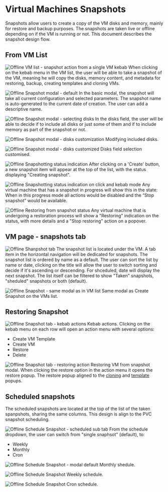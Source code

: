 # Virtual Machines Snapshots

Snapshots allow users to create a copy of the VM disks and memory, mainly for restore and backup purposes. The snapshots are taken live or offline depending on if the VM is running or not. 
This document describes the snapshot design flow.

## From VM List 

![Offline VM list - snapshot action from a single VM kebab](img/1-00.jpg)
When clicking on the kebab menu in the VM list, the user will be able to take a snapshot of the VM, meaning he will copy the disks, memory content, and metadata for restoring, backup, creating templates and cloning VMs.

![Offline Snapshot modal - default](img/1-01.jpg)
In the basic modal, the snapshot will take all current configuration and selected parameters.
The snapshot name is auto-generated to the current date of creation. The user can add a descriptive name.

![Offline Snapshot modal - selecting disks](img/1-02.jpg)
In the disks field, the user will be able to decide if to include all disks or just some of them and if to include memory as part of the snapshot or not.

![Offline Snapshot modal - disks customization](img/1-03.jpg)
Modifying included disks.

![Offline Snapshot modal - disks customized](img/1-04.jpg)
Disks field selection customised.

![Offline Snapshotting status indication](img/1-05.jpg)
After clicking on a 'Create' button, a new snapshot item will appear at the top of the list, with the status displaying "Creating snapshot".

![Offline Snapshotting status indication on click and kebab mode](img/1-06.jpg)
Any virtual machine that has a snapshot in progress will show this in the state:
When in this progress mode all actions would be disabled and the “Stop snapshot” would be available.

![Offline Restoring from snapshot status](img/1-07.jpg)
Any virtual machine that is undergoing a restoration process will show a "Restoring" indication on the status, with more details and a "Stop restoring" action on a popover. 

## VM page - snapshots tab

![Offline Shanpshot tab](img/2-00.jpg)
The snapshot list is located under the VM. A tab item in the horizontal navigation will be dedicated for snapshots. The snapshot list is ordered by name as a default.
The user can sort the list by name or date, clicking on the title will allow the user to switch sorting and decide if it's ascending or descending. For shceduled, date will display the next snapshot.
The list itself can be filtered to show "Taken" snapshots, "sheduled" snapshots or both (default).

![Offline Snapshot - same modal as in VM list](img/2-01.jpg)
Same modal as Create Snapshot on the VMs list.

## Restoring Snapshot

![Offline Snapshot tab - kebab actions](img/2-03.jpg)
Kebab actions.
Clicking on the kebab menu on each row will open an action menu with several options:
- Create VM Template
- Create VM
- Restore
- Delete

![Offline Snapshot tab - restoring action](img/2-04.jpg)
Restoring VM from snapshot modal. When clicking the restore option in the action menu it opens the restore popup. The restore popup aligned to the [cloning](http://openshift.github.io/openshift-origin-design/web-console/knikubevirt/clone-vm/clone-vm) and [template](http://openshift.github.io/openshift-origin-design/web-console/knikubevirt/vm-templates/vm-templates) popups.

## Scheduled snapshots

The scheduled snapshots are located at the top of the list of the taken spanpshots, sharing the same columns. This design is align to the PVC snapshot scheduling.

![Offline Schedule Snapshot - scheduled sub tab](img/3-00.jpg)
From the schedule dropdown, the user can switch from "single snaphsot" (default), to:
- Weekly
- Monthly
- Cron

![Offline Schedule Snapshot - modal default](img/3-01.jpg)
Monthly shedule.

![Offline Schedule Snapshot](img/3-02.jpg)
Weekly schedule.

![Offline Schedule Snapshot](img/3-03.jpg)
Cron schedule.